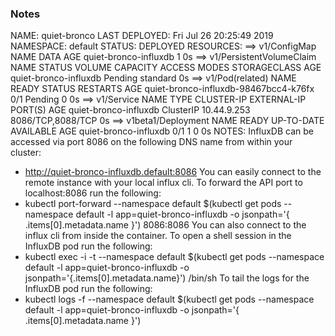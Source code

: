 ### Notes
NAME:   quiet-bronco
LAST DEPLOYED: Fri Jul 26 20:25:49 2019
NAMESPACE: default
STATUS: DEPLOYED
RESOURCES:
==> v1/ConfigMap
NAME                   DATA  AGE
quiet-bronco-influxdb  1     0s
==> v1/PersistentVolumeClaim
NAME                   STATUS   VOLUME    CAPACITY  ACCESS MODES  STORAGECLASS  AGE
quiet-bronco-influxdb  Pending  standard  0s
==> v1/Pod(related)
NAME                                   READY  STATUS   RESTARTS  AGE
quiet-bronco-influxdb-98467bcc4-k76fx  0/1    Pending  0         0s
==> v1/Service
NAME                   TYPE       CLUSTER-IP   EXTERNAL-IP  PORT(S)            AGE
quiet-bronco-influxdb  ClusterIP  10.44.9.253  <none>       8086/TCP,8088/TCP  0s
==> v1beta1/Deployment
NAME                   READY  UP-TO-DATE  AVAILABLE  AGE
quiet-bronco-influxdb  0/1    1           0          0s
NOTES:
InfluxDB can be accessed via port 8086 on the following DNS name from within your cluster:
- http://quiet-bronco-influxdb.default:8086
You can easily connect to the remote instance with your local influx cli. To forward the API port to localhost:8086 run the following:
- kubectl port-forward --namespace default $(kubectl get pods --namespace default -l app=quiet-bronco-influxdb -o jsonpath='{ .items[0].metadata.name }') 8086:8086
You can also connect to the influx cli from inside the container. To open a shell session in the InfluxDB pod run the following:
- kubectl exec -i -t --namespace default $(kubectl get pods --namespace default -l app=quiet-bronco-influxdb -o jsonpath='{.items[0].metadata.name}') /bin/sh
To tail the logs for the InfluxDB pod run the following:
- kubectl logs -f --namespace default $(kubectl get pods --namespace default -l app=quiet-bronco-influxdb -o jsonpath='{ .items[0].metadata.name }')